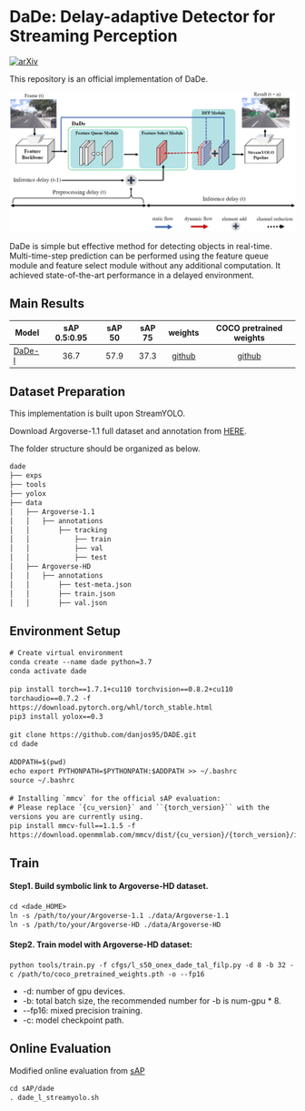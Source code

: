 # DaDe: Delay-adaptive Detector for Streaming Perception
[![arXiv](https://img.shields.io/badge/arXiv-Paper-<COLOR>.svg)](https://arxiv.org/abs/2212.11558)
<!-- ## Introduction -->
This repository is an official implementation of DaDe.
<p align='center'>
  <img src='figs/dade.png'/>
</p>
DaDe is simple but effective method for detecting objects in real-time. Multi-time-step prediction can be performed using the feature queue module and feature select module without any additional computation. It achieved state-of-the-art performance in a delayed environment.

## Main Results
|Model  | sAP 0.5:0.95 | sAP 50 |sAP 75| weights | COCO pretrained weights |
| ------        |:---:     |:---:  | :---: | :----: | :----: |
|[DaDe-l](./cfgs/l_s50_onex_dade_tal_filp.py)    |36.7     |57.9 | 37.3 |[github](https://github.com/yancie-yjr/StreamYOLO/releases/download/0.1.0rc/l_s50_one_x.pth) |[github](https://github.com/yancie-yjr/StreamYOLO/releases/download/0.1.0rc/yolox_l.pth) |

## Dataset Preparation
This implementation is built upon StreamYOLO.

Download Argoverse-1.1 full dataset and annotation from [HERE](https://www.cs.cmu.edu/~mengtial/proj/streaming/).

The folder structure should be organized as below.
```shell
dade
├── exps
├── tools
├── yolox
├── data
│   ├── Argoverse-1.1
│   │   ├── annotations
│   │       ├── tracking
│   │           ├── train
│   │           ├── val
│   │           ├── test 
│   ├── Argoverse-HD
│   │   ├── annotations
│   │       ├── test-meta.json
│   │       ├── train.json
│   │       ├── val.json
```

## Environment Setup
```shell
# Create virtual environment
conda create --name dade python=3.7
conda activate dade

pip install torch==1.7.1+cu110 torchvision==0.8.2+cu110 torchaudio==0.7.2 -f https://download.pytorch.org/whl/torch_stable.html
pip3 install yolox==0.3

git clone https://github.com/danjos95/DADE.git
cd dade

ADDPATH=$(pwd)
echo export PYTHONPATH=$PYTHONPATH:$ADDPATH >> ~/.bashrc
source ~/.bashrc

# Installing `mmcv` for the official sAP evaluation:
# Please replace `{cu_version}` and ``{torch_version}`` with the versions you are currently using.
pip install mmcv-full==1.1.5 -f https://download.openmmlab.com/mmcv/dist/{cu_version}/{torch_version}/index.html
```

## Train
#### Step1. Build symbolic link to Argoverse-HD dataset.
```shell
cd <dade_HOME>
ln -s /path/to/your/Argoverse-1.1 ./data/Argoverse-1.1
ln -s /path/to/your/Argoverse-HD ./data/Argoverse-HD
```
#### Step2. Train model with Argoverse-HD dataset:
```shell
python tools/train.py -f cfgs/l_s50_onex_dade_tal_filp.py -d 8 -b 32 -c /path/to/coco_pretrained_weights.pth -o --fp16
```
* -d: number of gpu devices.
* -b: total batch size, the recommended number for -b is num-gpu * 8.
* --fp16: mixed precision training.
* -c: model checkpoint path.

## Online Evaluation
Modified online evaluation from [sAP](https://github.com/mtli/sAP)
```shell
cd sAP/dade
. dade_l_streamyolo.sh
```
